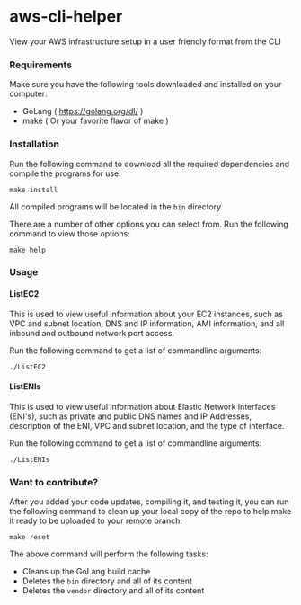 # aws-cli-helper

View your AWS infrastructure setup in a user friendly format from the CLI

### Requirements

Make sure you have the following tools downloaded and installed on your computer:

* GoLang ( https://golang.org/dl/ )
* make ( Or your favorite flavor of make )

### Installation

Run the following command to download all the required dependencies and compile the programs for use:

```
make install
```
All compiled programs will be located in the `bin` directory.

There are a number of other options you can select from.  Run the following command to view those options:

```
make help
```

### Usage

#### ListEC2
This is used to view useful information about your EC2 instances, such as VPC and subnet location, DNS and IP 
information, AMI information, and all inbound and outbound network port access.  

Run the following command to get a list of commandline arguments:

```
./ListEC2
```

#### ListENIs
This is used to view useful information about Elastic Network Interfaces (ENI's), such as private and public
DNS names and IP Addresses, description of the ENI, VPC and subnet location, and the type of interface.

Run the following command to get a list of commandline arguments:

```
./ListENIs
```

### Want to contribute?

After you added your code updates, compiling it, and testing it, you can run the following command
to clean up your local copy of the repo to help make it ready to be uploaded to your remote branch:
 

```
make reset
```

The above command will perform the following tasks:

* Cleans up the GoLang build cache
* Deletes the `bin` directory and all of its content
* Deletes the `vendor` directory and all of its content


